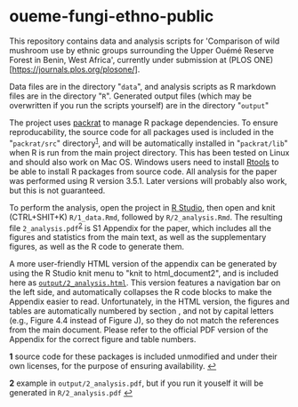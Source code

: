 # oueme-fungi-ethno-public

This repository contains data and analysis scripts for
'Comparison of wild mushroom use by ethnic groups surrounding the Upper Ouémé Reserve Forest in Benin, West Africa',
currently under submission at (PLOS ONE)[https://journals.plos.org/plosone/].

Data files are in the directory "`data`", and analysis scripts as R markdown files are
in the directory "`R`".
Generated output files (which may be overwritten if you run the scripts yourself) are in the directory "`output`"

The project uses [packrat](https://rstudio.github.io/packrat/) to manage R package dependencies.
To ensure reproducability, the source code for all packages used is included in the "`packrat/src`" directory<sup id="a1">[1](#f1)</sup>, and will be automatically installed in "`packrat/lib`" when R is run from the main project directory.
This has been tested on Linux and should also work on Mac OS.
Windows users need to install [Rtools](https://cran.r-project.org/bin/windows/Rtools/history.html) to be able to install R packages from source code.
All analysis for the paper was performed using R version 3.5.1.
Later versions will probably also work, but this is not guaranteed.

To perform the analysis, open the project in [R Studio](https://www.rstudio.com), then open and knit (CTRL+SHIT+K) `R/1_data.Rmd`, followed by `R/2_analysis.Rmd`.
The resulting file `2_analysis.pdf`<sup id="a2">[2](#f2)</sup> is S1 Appendix for the paper, which includes all the figures and statistics from the main text, as well as the supplementary figures, as well as the R code to generate them.

A more user-friendly HTML version of the appendix can be generated by using the R Studio knit menu to "knit to html_document2", and is included here as [`output/2_analysis.html`](output/2_analysis.html).
This version features a navigation bar on the left side, and automatically collapses the R code blocks to make the Appendix easier to read.
Unfortunately, in the HTML version, the figures and tables are automatically numbered by section , and not by capital letters (e.g., Figure 4.4 instead of Figure J), so they do not match the references from the main document.
Please refer to the official PDF version of the Appendix for the correct figure and table numbers.

<b id="f1">1</b> source code for these packages is included unmodified and under their own licenses, for the purpose of ensuring availability.  [↩](#a1)

<b id="f2">2</b> example in `output/2_analysis.pdf`, but if you run it youself it will be generated in `R/2_analysis.pdf` [↩](#a2)